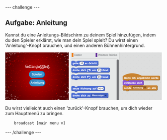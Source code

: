 \--- challenge \---

## Aufgabe: Anleitung

Kannst du eine Anleitungs-Bildschirm zu deinem Spiel hinzufügen, indem du den Spieler erklärst, wie man dein Spiel spielt? Du wirst einen 'Anleitung'-Knopf brauchen, und einen anderen Bühnenhintergrund.

![screenshot](images/brain-instructions.png)

Du wirst vielleicht auch einen 'zurück'-Knopf brauchen, um dich wieder zum Hauptmenü zu bringen.

```blocks
    broadcast [main menu v]
```

\--- /challenge \---